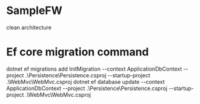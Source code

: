 # SampleFW
clean architecture

# Ef core migration command
dotnet ef migrations add InitMigration --context ApplicationDbContext --project .\Persistence\Persistence.csproj  --startup-project .\WebMvc\WebMvc.csproj
dotnet ef database update --context ApplicationDbContext --project .\Persistence\Persistence.csproj  --startup-project .\WebMvc\WebMvc.csproj
